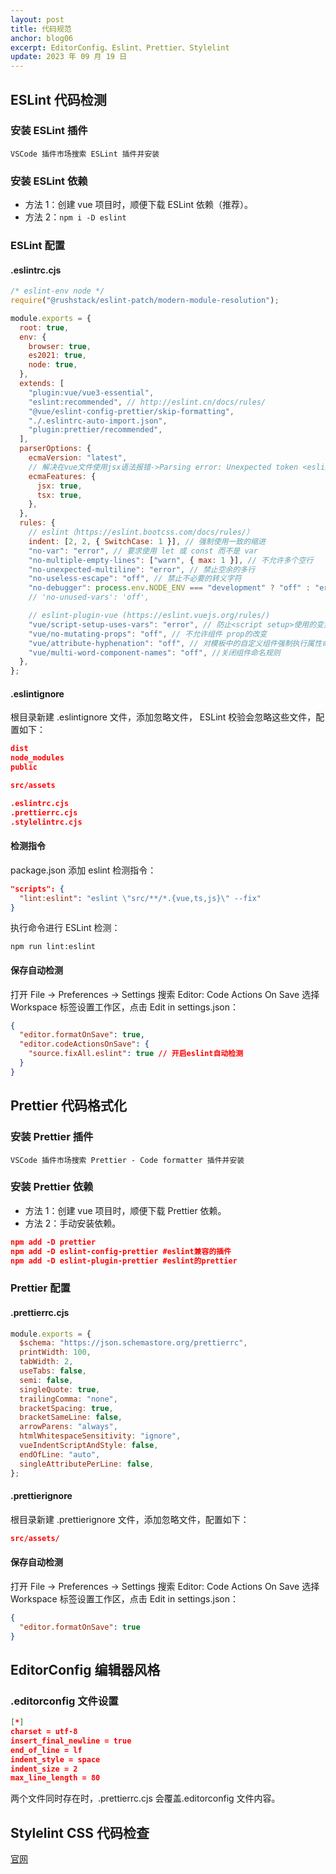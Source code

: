 ```yaml
---
layout: post
title: 代码规范
anchor: blog06
excerpt: EditorConfig、Eslint、Prettier、Stylelint
update: 2023 年 09 月 19 日
---
```


## ESLint 代码检测

### 安装 ESLint 插件

`VSCode 插件市场搜索 ESLint 插件并安装`

### 安装 ESLint 依赖

- 方法 1：创建 vue 项目时，顺便下载 ESLint 依赖（推荐）。
- 方法 2：`npm i -D eslint`

### ESLint 配置

#### .eslintrc.cjs

```javascript
/* eslint-env node */
require("@rushstack/eslint-patch/modern-module-resolution");

module.exports = {
  root: true,
  env: {
    browser: true,
    es2021: true,
    node: true,
  },
  extends: [
    "plugin:vue/vue3-essential",
    "eslint:recommended", // http://eslint.cn/docs/rules/
    "@vue/eslint-config-prettier/skip-formatting",
    "./.eslintrc-auto-import.json",
    "plugin:prettier/recommended",
  ],
  parserOptions: {
    ecmaVersion: "latest",
    // 解决在vue文件使用jsx语法报错->Parsing error: Unexpected token <eslin
    ecmaFeatures: {
      jsx: true,
      tsx: true,
    },
  },
  rules: {
    // eslint（https://eslint.bootcss.com/docs/rules/）
    indent: [2, 2, { SwitchCase: 1 }], // 强制使用一致的缩进
    "no-var": "error", // 要求使用 let 或 const 而不是 var
    "no-multiple-empty-lines": ["warn", { max: 1 }], // 不允许多个空行
    "no-unexpected-multiline": "error", // 禁止空余的多行
    "no-useless-escape": "off", // 禁止不必要的转义字符
    "no-debugger": process.env.NODE_ENV === "development" ? "off" : "error", //禁止使用debugger
    // 'no-unused-vars': 'off',

    // eslint-plugin-vue (https://eslint.vuejs.org/rules/)
    "vue/script-setup-uses-vars": "error", // 防止<script setup>使用的变量<template>被标记为未使用
    "vue/no-mutating-props": "off", // 不允许组件 prop的改变
    "vue/attribute-hyphenation": "off", // 对模板中的自定义组件强制执行属性命名样式
    "vue/multi-word-component-names": "off", //关闭组件命名规则
  },
};
```

#### .eslintignore

根目录新建 .eslintignore 文件，添加忽略文件， ESLint 校验会忽略这些文件，配置如下：

```json
dist
node_modules
public

src/assets

.eslintrc.cjs
.prettierrc.cjs
.stylelintrc.cjs
```

#### 检测指令

package.json 添加 eslint 检测指令：

```json
"scripts": {
  "lint:eslint": "eslint \"src/**/*.{vue,ts,js}\" --fix"
}
```

执行命令进行 ESLint 检测：

`npm run lint:eslint`

#### 保存自动检测

打开 File → Preferences → Settings 搜索 Editor: Code Actions On Save 选择 Workspace 标签设置工作区，点击 Edit in settings.json：

```json
{
  "editor.formatOnSave": true,
  "editor.codeActionsOnSave": {
    "source.fixAll.eslint": true // 开启eslint自动检测
  }
}
```

## Prettier 代码格式化

### 安装 Prettier 插件

`VSCode 插件市场搜索 Prettier - Code formatter 插件并安装`

### 安装 Prettier 依赖

- 方法 1：创建 vue 项目时，顺便下载 Prettier 依赖。
- 方法 2：手动安装依赖。

```json
npm add -D prettier
npm add -D eslint-config-prettier #eslint兼容的插件
npm add -D eslint-plugin-prettier #eslint的prettier
```

### Prettier 配置

#### .prettierrc.cjs

```javascript
module.exports = {
  $schema: "https://json.schemastore.org/prettierrc",
  printWidth: 100,
  tabWidth: 2,
  useTabs: false,
  semi: false,
  singleQuote: true,
  trailingComma: "none",
  bracketSpacing: true,
  bracketSameLine: false,
  arrowParens: "always",
  htmlWhitespaceSensitivity: "ignore",
  vueIndentScriptAndStyle: false,
  endOfLine: "auto",
  singleAttributePerLine: false,
};
```

#### .prettierignore

根目录新建 .prettierignore 文件，添加忽略文件，配置如下：

```json
src/assets/
```

#### 保存自动检测

打开 File → Preferences → Settings 搜索 Editor: Code Actions On Save 选择 Workspace 标签设置工作区，点击 Edit in settings.json：

```json
{
  "editor.formatOnSave": true
}
```

## EditorConfig 编辑器风格

### .editorconfig 文件设置

```json
[*]
charset = utf-8
insert_final_newline = true
end_of_line = lf
indent_style = space
indent_size = 2
max_line_length = 80
```

两个文件同时存在时，.prettierrc.cjs 会覆盖.editorconfig 文件内容。

## Stylelint CSS 代码检查

[官网](https://www.stylelint.com.cn/user-guide/get-started)
